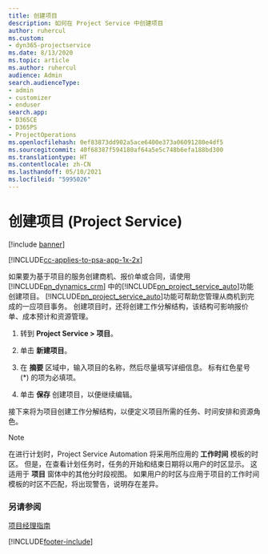 ```yaml
---
title: 创建项目
description: 如何在 Project Service 中创建项目
author: ruhercul
ms.custom:
- dyn365-projectservice
ms.date: 8/13/2020
ms.topic: article
ms.author: ruhercul
audience: Admin
search.audienceType:
- admin
- customizer
- enduser
search.app:
- D365CE
- D365PS
- ProjectOperations
ms.openlocfilehash: 0ef83873dd902a5ace6400e373a06091280e4df5
ms.sourcegitcommit: 40f68387f594180af64a5e5c748b6efa188bd300
ms.translationtype: HT
ms.contentlocale: zh-CN
ms.lasthandoff: 05/10/2021
ms.locfileid: "5995026"
---
```

# <a name="create-a-project-project-service"></a>创建项目 (Project Service)

[!include [banner](../includes/psa-now-project-operations.md)]

[!INCLUDE[cc-applies-to-psa-app-1x-2x](../includes/cc-applies-to-psa-app-1x-2x.md)]

如果要为基于项目的服务创建商机、报价单或合同，请使用 [!INCLUDE[pn_dynamics_crm](../includes/pn-dynamics-crm.md)] 中的[!INCLUDE[pn_project_service_auto](../includes/pn-project-service-auto.md)]功能创建项目。 [!INCLUDE[pn_project_service_auto](../includes/pn-project-service-auto.md)]功能可帮助您管理从商机到完成的一应项目事务。 创建项目时，还将创建工作分解结构，该结构可影响报价单、成本预计和资源管理。  
  
1.  转到 **Project Service > 项目**。  
  
2.  单击 **新建项目**。  
  
3.  在 **摘要** 区域中，输入项目的名称，然后尽量填写详细信息。 标有红色星号 (*) 的项为必填项。  
  
4.  单击 **保存** 创建项目，以便继续编辑。  
  
接下来将为项目创建工作分解结构，以便定义项目所需的任务、时间安排和资源角色。  

> [!NOTE]
> 在进行计划时，Project Service Automation 将采用所应用的 **工作时间** 模板的时区。 但是，在查看计划任务时，任务的开始和结束日期将以用户的时区显示。 这适用于 **项目** 窗体中的其他分时段视图。 如果用户的时区与应用于项目的工作时间模板的时区不匹配，将出现警告，说明存在差异。 
  
### <a name="see-also"></a>另请参阅  
 [项目经理指南](../psa/project-manager-guide.md)


[!INCLUDE[footer-include](../includes/footer-banner.md)]